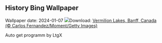 ## History Bing Wallpaper
Wallpaper date: 2024-01-07
![](https://www.bing.com/th?id=OHR.VermilionLakesCA_EN-CA5785272161_UHD.jpg&w=1000)Download: [Vermilion Lakes, Banff, Canada (© Carlos Fernandez/Moment/Getty Images)](https://www.bing.com/th?id=OHR.VermilionLakesCA_EN-CA5785272161_UHD.jpg)

Auto get programm by LtgX
